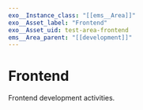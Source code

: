 ```yaml
---
exo__Instance_class: "[[ems__Area]]"
exo__Asset_label: "Frontend"
exo__Asset_uid: test-area-frontend
ems__Area_parent: "[[development]]"
---
```

# Frontend

Frontend development activities.
